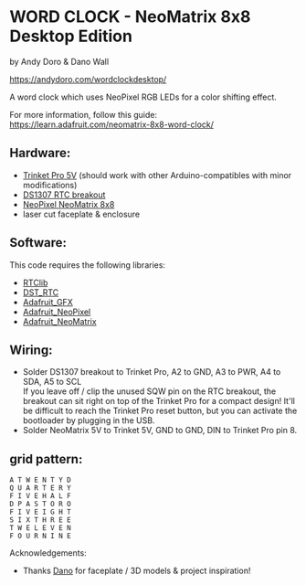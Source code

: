  WORD CLOCK - NeoMatrix 8x8 Desktop Edition
================
 by Andy Doro & Dano Wall
 
https://andydoro.com/wordclockdesktop/

A word clock which uses NeoPixel RGB LEDs for a color shifting effect.

For more information, follow this guide: https://learn.adafruit.com/neomatrix-8x8-word-clock/

Hardware:
-------
 
 - [Trinket Pro 5V](https://www.adafruit.com/product/2000) (should work with other Arduino-compatibles with minor modifications) 
 - [DS1307 RTC breakout](https://www.adafruit.com/products/3296)
 - [NeoPixel NeoMatrix 8x8](https://www.adafruit.com/products/1487)
 - laser cut faceplate & enclosure
 
Software:
-------
 
This code requires the following libraries:
 
 - [RTClib](https://github.com/adafruit/RTClib)
 - [DST_RTC](https://github.com/andydoro/DST_RTC)
 - [Adafruit_GFX](https://github.com/adafruit/Adafruit-GFX-Library)
 - [Adafruit_NeoPixel](https://github.com/adafruit/Adafruit_NeoPixel)
 - [Adafruit_NeoMatrix](https://github.com/adafruit/Adafruit_NeoMatrix)


Wiring:
-------

 - Solder DS1307 breakout to Trinket Pro, A2 to GND, A3 to PWR, A4 to SDA, A5 to SCL  
   If you leave off / clip the unused SQW pin on the RTC breakout, the breakout can sit right on top of the Trinket Pro for a compact design! It'll be difficult to reach the Trinket Pro reset button, but you can activate the bootloader by plugging in the USB.
 - Solder NeoMatrix 5V to Trinket 5V, GND to GND, DIN to Trinket Pro pin 8.
 

grid pattern:
-------

 ```
 A T W E N T Y D
 Q U A R T E R Y
 F I V E H A L F
 D P A S T O R O
 F I V E I G H T
 S I X T H R E E
 T W E L E V E N
 F O U R N I N E
 ```
 
Acknowledgements:
  - Thanks [Dano](https://github.com/danowall) for faceplate / 3D models & project inspiration! 
 

